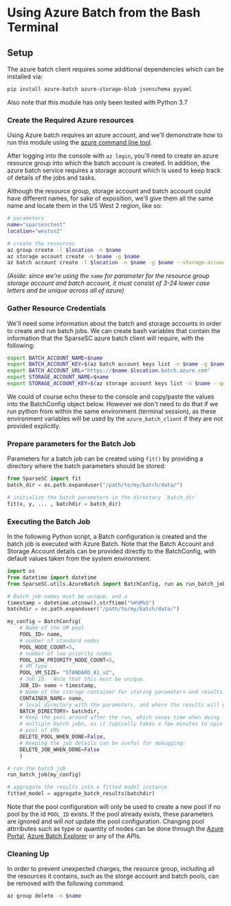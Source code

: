# Using Azure Batch from the Bash Terminal

## Setup

The azure batch client requires some additional dependencies which can be installed via:
```bash
pip install azure-batch azure-storage-blob jsonschema pyyaml
```
Also note that this module has only been tested with Python 3.7

### Create the Required Azure resources

Using Azure batch requires an azure account, and we'll demonstrate how to run
this module using the [azure command line tool]().

After logging into the console with `az login`,  you'll need to create an azure
resource group into which the batch account is created.  In addition, the 
azure batch service requires a storage account which is used to keep track of
details of the jobs and tasks.

Although the resource group, storage account and batch account could have
different names, for sake of exposition, we'll give them all the same name and
locate them in the US West 2 region, like so:

```bash
# parameters
name="sparsesctest"
location="westus2"

# create the resources
az group create -l $location -n $name
az storage account create -n $name -g $name
az batch account create -l $location -n $name -g $name --storage-account $name
```

*(Aside: since we're using the `name` for parameter for the resource group
storage account and batch account, it must consist of 3-24 lower case
letters and be unique across all of azure)* 

### Gather Resource Credentials

We'll need some information about the batch and storage accounts in order
to create and run batch jobs. We can create bash variables that contain the
information that the SparseSC azure batch client will require, with the
following:

```bash
export BATCH_ACCOUNT_NAME=$name
export BATCH_ACCOUNT_KEY=$(az batch account keys list -n $name -g $name --query primary)
export BATCH_ACCOUNT_URL="https://$name.$location.batch.azure.com"
export STORAGE_ACCOUNT_NAME=$name
export STORAGE_ACCOUNT_KEY=$(az storage account keys list -n $name --query [0].value)
```

We could of course echo these to the console and copy/paste the values into the
BatchConfig object below. However we don't need to do that if we run python
from within the same environment (terminal session), as these environment
variables will be used by the `azure_batch_client` if they are not provided
explicitly.

### Prepare parameters for the Batch Job

Parameters for a batch job can be created using `fit()` by providing a directory where the batch parameters should be stored:
```python
from SparseSC import fit
batch_dir = os.path.expanduser("/path/to/my/batch/data/")

# initialize the batch parameters in the directory `batch_dir`
fit(x, y, ... , batchdir = batch_dir)
```

### Executing the Batch Job

In the following Python script, a Batch configuration is created and the batch
job is executed with Azure Batch. Note that the Batch Account and Storage
Account details can be provided directly to the BatchConfig, with default
values taken from the system environment.

```python
import os
from datetime import datetime
from SparseSC.utils.AzureBatch import BatchConfig, run as run_batch_job, aggregate_batch_results

# Batch job names must be unique, and a 
timestamp = datetime.utcnow().strftime("%H%M%S")
batchdir = os.path.expanduser("/path/to/my/batch/data/")

my_config = BatchConfig(
    # Name of the VM pool
    POOL_ID= name,
    # number of standard nodes
    POOL_NODE_COUNT=5,
    # number of low priority nodes
    POOL_LOW_PRIORITY_NODE_COUNT=5,
    # VM type 
    POOL_VM_SIZE= "STANDARD_A1_v2",
    # Job ID.  Note that this must be unique.
    JOB_ID= name + timestamp,
    # Name of the storage container for storing parameters and results
    CONTAINER_NAME= name,
    # local directory with the parameters, and where the results will go
    BATCH_DIRECTORY= batchdir,
	# Keep the pool around after the run, which saves time when doing
	# multiple batch jobs, as it typically takes a few minutes to spin up a
	# pool of VMs
    DELETE_POOL_WHEN_DONE=False,
	# Keeping the job details can be useful for debugging:
    DELETE_JOB_WHEN_DONE=False
    )

# run the batch job
run_batch_job(my_config)

# aggregate the results into a fitted model instance
fitted_model = aggregate_batch_results(batchdir)
```

Note that the pool configuration will only be used to create a new pool if no pool 
by the id `POOL_ID` exists.  If the pool already exists, these parameters are
ignored and will *not* update the pool configuration.  Changing pool attrributes 
such as type or quantity of nodes can be done through the [Azure Portal](https://portal.azure.com/), [Azure Batch Explorer](https://azure.github.io/BatchExplorer/) or any of the APIs.

### Cleaning Up

In order to prevent unexpected charges, the resource group, including all the
resources it contains, such as the storge account and batch pools, can be
removed with the following command.

```bash
az group delete -n $name
```
